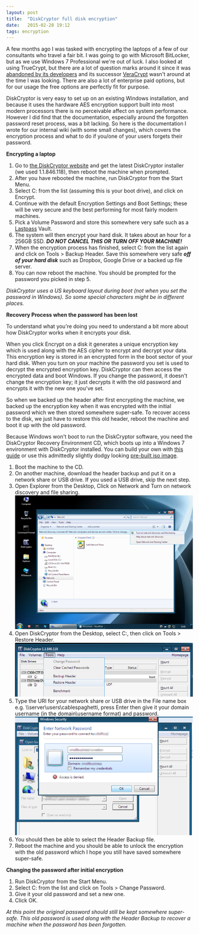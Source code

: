 ```yaml
---
layout: post
title:  "DiskCryptor full disk encryption"
date:   2015-02-28 19:12
tags: encryption
---
```

A few months ago I was tasked with encrypting the laptops of a few of our consultants who travel a fair bit. I was going to go with Microsoft BitLocker, but as we use Windows 7 Professional we're out of luck. I also looked at using TrueCrypt, but there are a lot of question marks around it since it was [abandoned by its developers](http://truecrypt.sourceforge.net/) and its successor [VeraCrypt](https://veracrypt.codeplex.com/) wasn't around at the time I was looking. There are also a lot of enterprise paid options, but for our usage the free options are perfectly fit for purpose.

DiskCryptor is very easy to set up on an existing Windows installation, and because it uses the hardware AES encryption support built into most modern processors there is no perceivable affect on system performance. However I did find that the documentation, especially around the forgotten password reset process, was a bit lacking. So here is the documentation I wrote for our internal wiki (with some small changes), which covers the encryption process and what to do if you/one of your users forgets their password.

**Encrypting a laptop**

1. Go to [the DiskCryptor website](http://diskcryptor.net) and get the latest DiskCryptor installer (we used 1.1.846.118), then reboot the machine when prompted.
2. After you have rebooted the machine, run DiskCryptor from the Start Menu.
3. Select C: from the list (assuming this is your boot drive), and click on Encrypt.
4. Continue with the default Encryption Settings and Boot Settings; these will be very secure and the best performing for most fairly modern machines.
5. Pick a Volume Password and store this somewhere very safe such as a [Lastpass](https://lastpass.com) Vault.
6. The system will then encrypt your hard disk. It takes about an hour for a 256GB SSD. ***DO NOT CANCEL THIS OR TURN OFF YOUR MACHINE!***
7. When the encryption process has finished, select C: from the list again and click on Tools > Backup Header. Save this somewhere very safe ***off of your hard disk*** such as Dropbox, Google Drive or a backed up file server.
8. You can now reboot the machine. You should be prompted for the password you picked in step 5.

*DiskCryptor uses a US keyboard layout during boot (not when you set the password in Windows). So some special characters might be in different places.*

**Recovery Process when the password has been lost**

To understand what you're doing you need to understand a bit more about how DiskCryptor works when it encrypts your disk.

When you click Encrypt on a disk it generates a unique encryption key which is used along with the AES cipher to encrypt and decrypt your data. This encryption key is stored in an encrypted form in the boot sector of your hard disk. When you turn on your machine the password you set is used to decrypt the encrypted encryption key. DiskCryptor can then access the encrypted data and boot Windows. If you change the password, it doesn't change the encryption key; it just decrypts it with the old password and encrypts it with the new one you've set.

So when we backed up the header after first encrypting the machine, we backed up the encryption key when it was encrypted with the initial password which we then stored somewhere super-safe. To recover access to the disk, we just have to restore this old header, reboot the machine and boot it up with the old password.

Because Windows won't boot to run the DiskCryptor software, you need the DiskCryptor Recovery Environment CD, which boots up into a Windows 7 environment with DiskCryptor installed. You can build your own with [this guide](https://diskcryptor.net/wiki/LiveCD) or use this admittedly slightly dodgy looking [pre-built iso image](https://diskcryptor.net/forum/index.php?topic=4899.0).

1. Boot the machine to the CD.
2. On another machine, download the header backup and put it on a network share or USB drive. If you used a USB drive, skip the next step.
3. Open Explorer from the Desktop, Click on Network and Turn on network discovery and file sharing.
![Turn on network discovery and sharing](/assets/diskcryptor1.png)
4. Open DiskCryptor from the Desktop, select C:, then click on Tools > Restore Header.
![Open header backup file](/assets/diskcryptor2.png)
5. Type the URI for your network share or USB drive in the File name box e.g. \\\server\users\cablespaghetti, press Enter then give it your domain username (in the domain\username format) and password.
![Grab the file from the network share](/assets/diskcryptor3.png)
6. You should then be able to select the Header Backup file.
7. Reboot the machine and you should be able to unlock the encryption with the old password which I hope you still have saved somewhere super-safe.

**Changing the password after initial encryption**

1. Run DiskCryptor from the Start Menu.
2. Select C: from the list and click on Tools > Change Password.
3. Give it your old password and set a new one.
4. Click OK.

*At this point the original password should still be kept somewhere super-safe. This old password is used along with the Header Backup to recover a machine when the password has been forgotten.*

